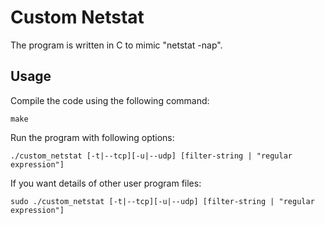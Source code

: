 # Custom Netstat

The program is written in C to mimic "netstat -nap".

## Usage

Compile the code using the following command:
	
	make

Run the program with following options:

	./custom_netstat [-t|--tcp][-u|--udp] [filter-string | "regular expression"]

If you want details of other user program files:

	sudo ./custom_netstat [-t|--tcp][-u|--udp] [filter-string | "regular expression"]